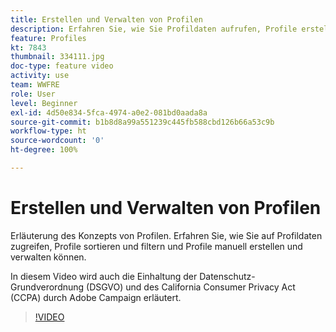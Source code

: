 ```yaml
---
title: Erstellen und Verwalten von Profilen
description: Erfahren Sie, wie Sie Profildaten aufrufen, Profile erstellen sowie erstellte Inhalte sortieren und filtern können, um vereinfachte Funktionalität zu erhalten. Außerdem lernen Sie, wie Sie die Datenschutz-Grundverordnung (DSGVO) und den California Consumer Privacy Act (CCPA) einhalten können.
feature: Profiles
kt: 7843
thumbnail: 334111.jpg
doc-type: feature video
activity: use
team: WWFRE
role: User
level: Beginner
exl-id: 4d50e834-5fca-4974-a0e2-081bd0aada8a
source-git-commit: b1b8d8a99a551239c445fb588cbd126b66a53c9b
workflow-type: ht
source-wordcount: '0'
ht-degree: 100%

---
```


# Erstellen und Verwalten von Profilen

Erläuterung des Konzepts von Profilen. Erfahren Sie, wie Sie auf Profildaten zugreifen, Profile sortieren und filtern und Profile manuell erstellen und verwalten können.

In diesem Video wird auch die Einhaltung der Datenschutz-Grundverordnung (DSGVO) und des California Consumer Privacy Act (CCPA) durch Adobe Campaign erläutert.

>[!VIDEO](https://video.tv.adobe.com/v/334111?quality=12&learn=on)
